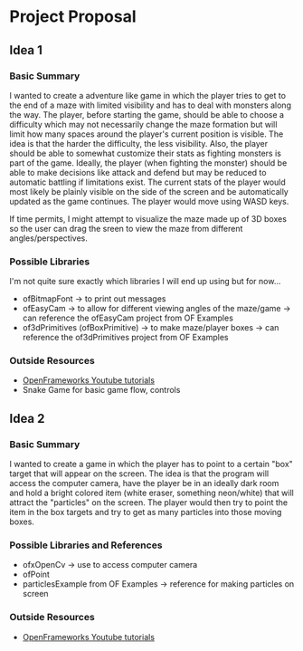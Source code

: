 # Project Proposal

## Idea 1

### Basic Summary

I wanted to create a adventure like game in which the player tries to get to the end of a maze with limited visibility and has to deal with monsters along the way. The player, before starting the game, should be able to choose a difficulty which may not necessarily change the maze formation but will limit how many spaces around the player's current position is visible. The idea is that the harder the difficulty, the less visibility. Also, the player should be able to somewhat customize their stats as fighting monsters is part of the game. Ideally, the player (when fighting the monster) should be able to make decisions like attack and defend but may be reduced to automatic battling if limitations exist. The current stats of the player would most likely be plainly visible on the side of the screen and be automatically updated as the game continues. The player would move using WASD keys. 

If time permits, I might attempt to visualize the maze made up of 3D boxes so the user can drag the sreen to view the maze from different angles/perspectives.

### Possible Libraries

I'm not quite sure exactly which libraries I will end up using but for now...
- ofBitmapFont -> to print out messages
- ofEasyCam -> to allow for different viewing angles of the maze/game -> can reference the ofEasyCam project from OF Examples
- of3dPrimitives (ofBoxPrimitive) -> to make maze/player boxes -> can reference the of3dPrimitives project from OF Examples

### Outside Resources

- [OpenFrameworks Youtube tutorials](https://www.youtube.com/playlist?list=PL4neAtv21WOmrV8z9rSzL20QpdLU1zJLr) 
- Snake Game for basic game flow, controls

## Idea 2

### Basic Summary

I wanted to create a game in which the player has to point to a certain "box" target that will appear on the screen. The idea is that the program will access the computer camera, have the player be in an ideally dark room and hold a bright colored item (white eraser, something neon/white) that will attract the "particles" on the screen. The player would then try to point the item in the box targets and try to get as many particles into those moving boxes. 

### Possible Libraries and References

- ofxOpenCv -> use to access computer camera
- ofPoint
- particlesExample from OF Examples -> reference for making particles on screen

### Outside Resources

- [OpenFrameworks Youtube tutorials](https://www.youtube.com/playlist?list=PL4neAtv21WOmrV8z9rSzL20QpdLU1zJLr) 

